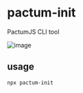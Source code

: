 # pactum-init

PactumJS CLI tool

![image](https://user-images.githubusercontent.com/6134774/187827324-2ef76634-a314-4aa6-b4c6-377cc18b591f.png)

## usage

```bash
npx pactum-init
```

